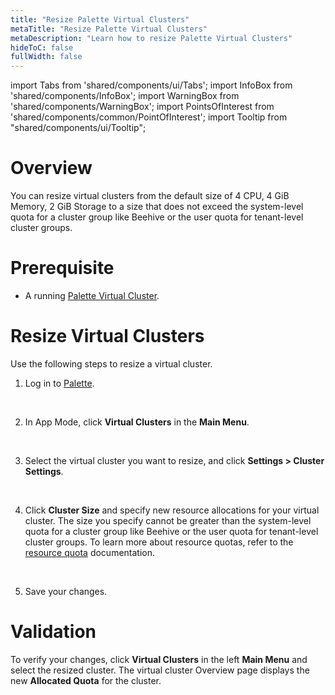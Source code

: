 ```yaml
---
title: "Resize Palette Virtual Clusters"
metaTitle: "Resize Palette Virtual Clusters"
metaDescription: "Learn how to resize Palette Virtual Clusters"
hideToC: false
fullWidth: false
---
```


import Tabs from 'shared/components/ui/Tabs';
import InfoBox from 'shared/components/InfoBox';
import WarningBox from 'shared/components/WarningBox';
import PointsOfInterest from 'shared/components/common/PointOfInterest';
import Tooltip from "shared/components/ui/Tooltip";



# Overview

You can resize virtual clusters from the default size of 4 CPU, 4 GiB Memory, 2 GiB Storage to a size that does not exceed the system-level quota for a cluster group like Beehive or the user quota for tenant-level cluster groups. 

# Prerequisite

* A running [Palette Virtual Cluster](/devx/palette-virtual-clusters/pause-restore-virtual-clusters).

# Resize Virtual Clusters


Use the following steps to resize a virtual cluster.
<br />

1. Log in to [Palette](https://console.spectrocloud.com).
<br />

2. In App Mode, click **Virtual Clusters** in the **Main Menu**.
<br />

3. Select the virtual cluster you want to resize, and click **Settings > Cluster Settings**.
<br />

4. Click **Cluster Size** and specify new resource allocations for your virtual cluster. The size you specify cannot be greater than the system-level quota for a cluster group like Beehive or the user quota for tenant-level cluster groups. To learn more about resource quotas, refer to the [resource quota](/devx/resource-quota) documentation.
<br />

5. Save your changes.


# Validation

To verify your changes, click **Virtual Clusters** in the left **Main Menu** and select the resized cluster. The virtual cluster Overview page displays the new **Allocated Quota** for the cluster.




